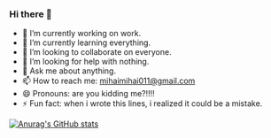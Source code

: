 ### Hi there 👋


- 🔭 I’m currently working on work.
- 🌱 I’m currently learning everything.
- 👯 I’m looking to collaborate on everyone.
- 🤔 I’m looking for help with nothing.
- 💬 Ask me about anything.
- 📫 How to reach me: mihaimihai011@gmail.com
- 😄 Pronouns: are you kidding me?!!!!
- ⚡ Fun fact: when i wrote this lines, i realized it could be a mistake.

[![Anurag's GitHub stats](https://github-readme-stats.vercel.app/api?username=mihai011)](https://github.com/anuraghazra/github-readme-stats)

